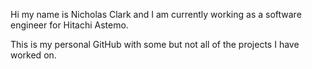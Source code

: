 Hi my name is Nicholas Clark and I am currently working as a software engineer for Hitachi Astemo.

This is my personal GitHub with some but not all of the projects I have worked on.
